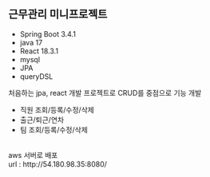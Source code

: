 <h2>근무관리 미니프로젝트</h2>

<ul>
    <li>Spring Boot 3.4.1</li>
    <li>java 17</li>
    <li>React 18.3.1</li>
    <li>mysql</li>
    <li>JPA</li>
    <li>queryDSL</li>
</ul>

<div>처음하는 jpa, react 개발 프로젝트로 CRUD를 중점으로 기능 개발</div>
<ul>
    <li>직원 조회/등록/수정/삭제</li>
    <li>출근/퇴근/연차</li>
    <li>팀 조회/등록/수정/삭제</li>
</ul>
<br>
aws 서버로 배포
<br>
url : http://54.180.98.35:8080/